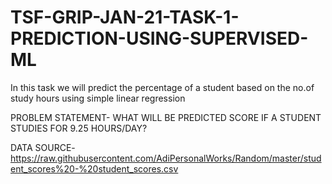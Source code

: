 # TSF-GRIP-JAN-21-TASK-1-PREDICTION-USING-SUPERVISED-ML

In this task we will predict the percentage of a student based on the no.of study hours using simple linear regression

PROBLEM STATEMENT- WHAT WILL BE PREDICTED SCORE IF A STUDENT STUDIES FOR 9.25 HOURS/DAY?

DATA SOURCE-https://raw.githubusercontent.com/AdiPersonalWorks/Random/master/student_scores%20-%20student_scores.csv

